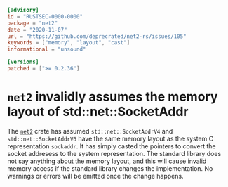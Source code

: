 ```toml
[advisory]
id = "RUSTSEC-0000-0000"
package = "net2"
date = "2020-11-07"
url = "https://github.com/deprecrated/net2-rs/issues/105"
keywords = ["memory", "layout", "cast"]
informational = "unsound"

[versions]
patched = [">= 0.2.36"]
```

# `net2` invalidly assumes the memory layout of std::net::SocketAddr

The [`net2`](https://crates.io/crates/net2) crate has assumed `std::net::SocketAddrV4`
and `std::net::SocketAddrV6` have the same memory layout as the system C representation
`sockaddr`. It has simply casted the pointers to convert the socket addresess to the
system representation. The standard library does not say anything about the memory
layout, and this will cause invalid memory access if the standard library
changes the implementation. No warnings or errors will be emitted once the
change happens.